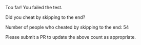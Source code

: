 Too far! You failed the test.

Did you cheat by skipping to the end? 

Number of people who cheated by skipping to the end: 54

Please submit a PR to update the above count as appropriate.
